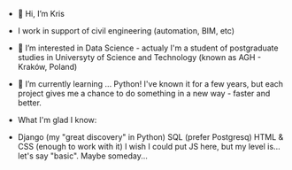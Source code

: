 - 👋 Hi, I’m Kris
- I work in support of civil engineering (automation, BIM, etc)
- 👀 I’m interested in Data Science - actualy I'm a student of postgraduate studies in Universyty of Science and Technology (known as AGH - Kraków, Poland) 
- 🌱 I’m currently learning ... Python! I've known it for a few years, but each project gives me a chance to do something in a new way - faster and better.

- What I'm glad I know:
- Django (my "great discovery" in Python)
		SQL (prefer Postgresq)
		HTML & CSS (enough to work with it)
		I wish I could put JS here, but my level is... let's say "basic". Maybe someday...


<!---
krzysieknaw/krzysieknaw is a ✨ special ✨ repository because its `README.md` (this file) appears on your GitHub profile.
You can click the Preview link to take a look at your changes.
--->
